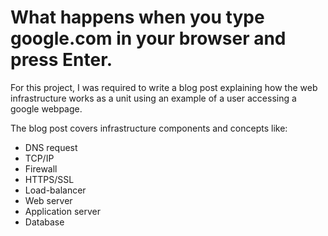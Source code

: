 # What happens when you type google.com in your browser and press Enter.

For this project, I was required to write a blog post explaining how the web infrastructure works as a unit using an example of a user accessing a google webpage.

The blog post covers infrastructure components and concepts like:
- DNS request
- TCP/IP
- Firewall
- HTTPS/SSL
- Load-balancer
- Web server
- Application server
- Database